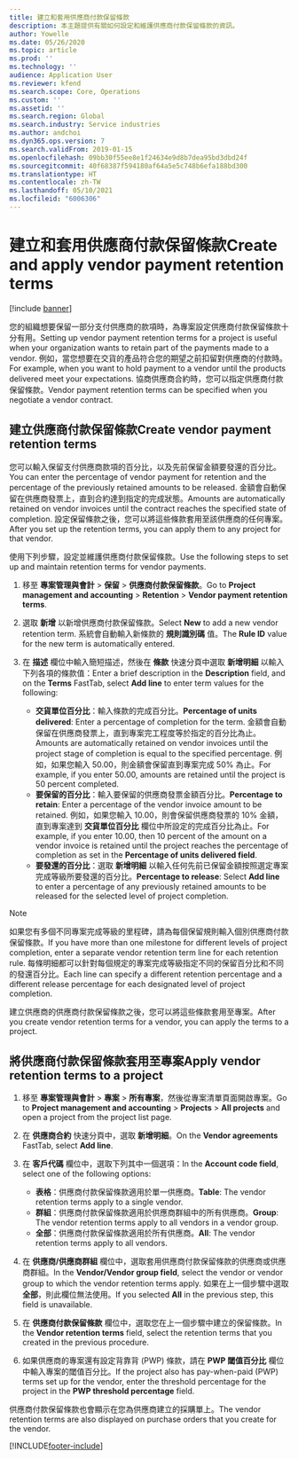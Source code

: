 ```yaml
---
title: 建立和套用供應商付款保留條款
description: 本主題提供有關如何設定和維護供應商付款保留條款的資訊。
author: Yowelle
ms.date: 05/26/2020
ms.topic: article
ms.prod: ''
ms.technology: ''
audience: Application User
ms.reviewer: kfend
ms.search.scope: Core, Operations
ms.custom: ''
ms.assetid: ''
ms.search.region: Global
ms.search.industry: Service industries
ms.author: andchoi
ms.dyn365.ops.version: 7
ms.search.validFrom: 2019-01-15
ms.openlocfilehash: 09bb30f55ee8e1f24634e9d8b7dea95bd3dbd24f
ms.sourcegitcommit: 40f68387f594180af64a5e5c748b6efa188bd300
ms.translationtype: HT
ms.contentlocale: zh-TW
ms.lasthandoff: 05/10/2021
ms.locfileid: "6006306"
---
```

# <a name="create-and-apply-vendor-payment-retention-terms"></a><span data-ttu-id="d5d4f-103">建立和套用供應商付款保留條款</span><span class="sxs-lookup"><span data-stu-id="d5d4f-103">Create and apply vendor payment retention terms</span></span>

[!include [banner](../includes/banner.md)] 

<span data-ttu-id="d5d4f-104">您的組織想要保留一部分支付供應商的款項時，為專案設定供應商付款保留條款十分有用。</span><span class="sxs-lookup"><span data-stu-id="d5d4f-104">Setting up vendor payment retention terms for a project is useful when your organization wants to retain part of the payments made to a vendor.</span></span> <span data-ttu-id="d5d4f-105">例如，當您想要在交貨的產品符合您的期望之前扣留對供應商的付款時。</span><span class="sxs-lookup"><span data-stu-id="d5d4f-105">For example, when you want to hold payment to a vendor until the products delivered meet your expectations.</span></span> <span data-ttu-id="d5d4f-106">協商供應商合約時，您可以指定供應商付款保留條款。</span><span class="sxs-lookup"><span data-stu-id="d5d4f-106">Vendor payment retention terms can be specified when you negotiate a vendor contract.</span></span>

## <a name="create-vendor-payment-retention-terms"></a><span data-ttu-id="d5d4f-107">建立供應商付款保留條款</span><span class="sxs-lookup"><span data-stu-id="d5d4f-107">Create vendor payment retention terms</span></span>

<span data-ttu-id="d5d4f-108">您可以輸入保留支付供應商款項的百分比，以及先前保留金額要發還的百分比。</span><span class="sxs-lookup"><span data-stu-id="d5d4f-108">You can enter the percentage of vendor payment for retention and the percentage of the previously retained amounts to be released.</span></span> <span data-ttu-id="d5d4f-109">金額會自動保留在供應商發票上，直到合約達到指定的完成狀態。</span><span class="sxs-lookup"><span data-stu-id="d5d4f-109">Amounts are automatically retained on vendor invoices until the contract reaches the specified state of completion.</span></span> <span data-ttu-id="d5d4f-110">設定保留條款之後，您可以將這些條款套用至該供應商的任何專案。</span><span class="sxs-lookup"><span data-stu-id="d5d4f-110">After you set up the retention terms, you can apply them to any project for that vendor.</span></span>

<span data-ttu-id="d5d4f-111">使用下列步驟，設定並維護供應商付款保留條款。</span><span class="sxs-lookup"><span data-stu-id="d5d4f-111">Use the following steps to set up and maintain retention terms for vendor payments.</span></span> 

1. <span data-ttu-id="d5d4f-112">移至 **專案管理與會計** > **保留** > **供應商付款保留條款**。</span><span class="sxs-lookup"><span data-stu-id="d5d4f-112">Go to **Project management and accounting** > **Retention** > **Vendor payment retention terms**.</span></span>
2. <span data-ttu-id="d5d4f-113">選取 **新增** 以新增供應商付款保留條款。</span><span class="sxs-lookup"><span data-stu-id="d5d4f-113">Select **New** to add a new vendor retention term.</span></span> <span data-ttu-id="d5d4f-114">系統會自動輸入新條款的 **規則識別碼** 值。</span><span class="sxs-lookup"><span data-stu-id="d5d4f-114">The **Rule ID** value for the new term is automatically entered.</span></span> 
3. <span data-ttu-id="d5d4f-115">在 **描述** 欄位中輸入簡短描述，然後在 **條款** 快速分頁中選取 **新增明細** 以輸入下列各項的條款值：</span><span class="sxs-lookup"><span data-stu-id="d5d4f-115">Enter a brief description in the **Description** field, and on the **Terms** FastTab, select **Add line** to enter term values for the following:</span></span>

   - <span data-ttu-id="d5d4f-116">**交貨單位百分比**：輸入條款的完成百分比。</span><span class="sxs-lookup"><span data-stu-id="d5d4f-116">**Percentage of units delivered**: Enter a percentage of completion for the term.</span></span> <span data-ttu-id="d5d4f-117">金額會自動保留在供應商發票上，直到專案完工程度等於指定的百分比為止。</span><span class="sxs-lookup"><span data-stu-id="d5d4f-117">Amounts are automatically retained on vendor invoices until the project stage of completion is equal to the specified percentage.</span></span> <span data-ttu-id="d5d4f-118">例如，如果您輸入 50.00，則金額會保留直到專案完成 50% 為止。</span><span class="sxs-lookup"><span data-stu-id="d5d4f-118">For example, if you enter 50.00, amounts are retained until the project is 50 percent completed.</span></span>
   - <span data-ttu-id="d5d4f-119">**要保留的百分比**：輸入要保留的供應商發票金額百分比。</span><span class="sxs-lookup"><span data-stu-id="d5d4f-119">**Percentage to retain**: Enter a percentage of the vendor invoice amount to be retained.</span></span> <span data-ttu-id="d5d4f-120">例如，如果您輸入 10.00，則會保留供應商發票的 10% 金額，直到專案達到 **交貨單位百分比** 欄位中所設定的完成百分比為止。</span><span class="sxs-lookup"><span data-stu-id="d5d4f-120">For example, if you enter 10.00, then 10 percent of the amount on a vendor invoice is retained until the project reaches the percentage of completion as set in the **Percentage of units delivered field**.</span></span>
   - <span data-ttu-id="d5d4f-121">**要發還的百分比**：選取 **新增明細** 以輸入任何先前已保留金額按照選定專案完成等級所要發還的百分比。</span><span class="sxs-lookup"><span data-stu-id="d5d4f-121">**Percentage to release**: Select **Add line** to enter a percentage of any previously retained amounts to be released for the selected level of project completion.</span></span>

> [!NOTE]
> <span data-ttu-id="d5d4f-122">如果您有多個不同專案完成等級的里程碑，請為每個保留規則輸入個別供應商付款保留條款。</span><span class="sxs-lookup"><span data-stu-id="d5d4f-122">If you have more than one milestone for different levels of project completion, enter a separate vendor retention term line for each retention rule.</span></span> <span data-ttu-id="d5d4f-123">每條明細都可以針對每個規定的專案完成等級指定不同的保留百分比和不同的發還百分比。</span><span class="sxs-lookup"><span data-stu-id="d5d4f-123">Each line can specify a different retention percentage and a different release percentage for each designated level of project completion.</span></span>

<span data-ttu-id="d5d4f-124">建立供應商的供應商付款保留條款之後，您可以將這些條款套用至專案。</span><span class="sxs-lookup"><span data-stu-id="d5d4f-124">After you create vendor retention terms for a vendor, you can apply the terms to a project.</span></span>

## <a name="apply-vendor-retention-terms-to-a-project"></a><span data-ttu-id="d5d4f-125">將供應商付款保留條款套用至專案</span><span class="sxs-lookup"><span data-stu-id="d5d4f-125">Apply vendor retention terms to a project</span></span>

1. <span data-ttu-id="d5d4f-126">移至 **專案管理與會計** > **專案** > **所有專案**，然後從專案清單頁面開啟專案。</span><span class="sxs-lookup"><span data-stu-id="d5d4f-126">Go to **Project management and accounting** > **Projects** > **All projects** and open a project from the project list page.</span></span>
2. <span data-ttu-id="d5d4f-127">在 **供應商合約** 快速分頁中，選取 **新增明細**。</span><span class="sxs-lookup"><span data-stu-id="d5d4f-127">On the **Vendor agreements** FastTab, select **Add line**.</span></span>
3. <span data-ttu-id="d5d4f-128">在 **客戶代碼** 欄位中，選取下列其中一個選項：</span><span class="sxs-lookup"><span data-stu-id="d5d4f-128">In the **Account code field**, select one of the following options:</span></span> 

   - <span data-ttu-id="d5d4f-129">**表格**：供應商付款保留條款適用於單一供應商。</span><span class="sxs-lookup"><span data-stu-id="d5d4f-129">**Table**: The vendor retention terms apply to a single vendor.</span></span>
   - <span data-ttu-id="d5d4f-130">**群組**：供應商付款保留條款適用於供應商群組中的所有供應商。</span><span class="sxs-lookup"><span data-stu-id="d5d4f-130">**Group**: The vendor retention terms apply to all vendors in a vendor group.</span></span>
   - <span data-ttu-id="d5d4f-131">**全部**：供應商付款保留條款適用於所有供應商。</span><span class="sxs-lookup"><span data-stu-id="d5d4f-131">**All**: The vendor retention terms apply to all vendors.</span></span>

4. <span data-ttu-id="d5d4f-132">在 **供應商/供應商群組** 欄位中，選取套用供應商付款保留條款的供應商或供應商群組。</span><span class="sxs-lookup"><span data-stu-id="d5d4f-132">In the **Vendor/Vendor group field**, select the vendor or vendor group to which the vendor retention terms apply.</span></span> <span data-ttu-id="d5d4f-133">如果在上一個步驟中選取 **全部**，則此欄位無法使用。</span><span class="sxs-lookup"><span data-stu-id="d5d4f-133">If you selected **All** in the previous step, this field is unavailable.</span></span>
5. <span data-ttu-id="d5d4f-134">在 **供應商付款保留條款** 欄位中，選取您在上一個步驟中建立的保留條款。</span><span class="sxs-lookup"><span data-stu-id="d5d4f-134">In the **Vendor retention terms** field, select the retention terms that you created in the previous procedure.</span></span>
6. <span data-ttu-id="d5d4f-135">如果供應商的專案還有設定背靠背 (PWP) 條款，請在 **PWP 閾值百分比** 欄位中輸入專案的閾值百分比。</span><span class="sxs-lookup"><span data-stu-id="d5d4f-135">If the project also has pay-when-paid (PWP) terms set up for the vendor, enter the threshold percentage for the project in the **PWP threshold percentage** field.</span></span>

<span data-ttu-id="d5d4f-136">供應商付款保留條款也會顯示在您為供應商建立的採購單上。</span><span class="sxs-lookup"><span data-stu-id="d5d4f-136">The vendor retention terms are also displayed on purchase orders that you create for the vendor.</span></span>


[!INCLUDE[footer-include](../includes/footer-banner.md)]